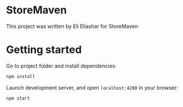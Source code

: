 # StoreMaven

This project was written by Eli Eliashar for StoreMaven

# Getting started

Go to project folder and install dependencies:
 ```sh
 npm install
 ```

Launch development server, and open `localhost:4200` in your browser:
 ```sh
 npm start
 ```
